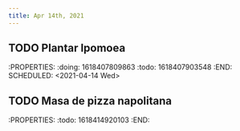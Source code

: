 ```yaml
---
title: Apr 14th, 2021
---
```


## TODO Plantar Ipomoea
:PROPERTIES:
:doing: 1618407809863
:todo: 1618407903548
:END:
SCHEDULED: <2021-04-14 Wed>
## TODO Masa de pizza napolitana
:PROPERTIES:
:todo: 1618414920103
:END:
##
